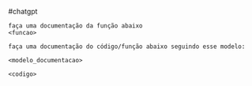 #chatgpt 


```
faça uma documentação da função abaixo
<funcao>
```

```
faça uma documentação do código/função abaixo seguindo esse modelo: 

<modelo_documentacao>

<codigo>
```